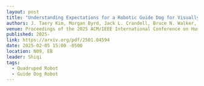 ```yaml
---
layout: post
title: "Understanding Expectations for a Robotic Guide Dog for Visually Impaired People"
authors: J. Taery Kim, Morgan Byrd, Jack L. Crandell, Bruce N. Walker, Greg Turk, Sehoon Ha
venue: Proceedings of the 2025 ACM/IEEE International Conference on Human-Robot Interaction (HRI'25)
published: 2025-
link: https://arxiv.org/pdf/2501.04594
date: 2025-02-05 15:00 -0500
location: N09, EB
leader: Shiqi
tags:
  - Quadruped Robot
  - Guide Dog Robot
---
```

